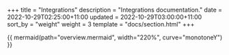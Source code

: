 +++
title = "Integrations"
description = "Integrations documentation."
date = 2022-10-29T02:25:00+11:00
updated = 2022-10-29T03:00:00+11:00
sort_by = "weight"
weight = 3
template = "docs/section.html"
+++

{{ mermaid(path="overview.mermaid", width="220%", curve="monotoneY") }}

